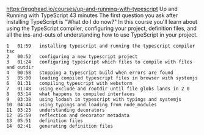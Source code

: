 https://egghead.io/courses/up-and-running-with-typescript
Up and Running with TypeScript
 43 minutes
The first question you ask after installing TypeScript is "What do I do now?" In this course you'll learn about using the TypeScript compiler, configuring your project, definition files, and all the ins-and-outs of understanding how to use TypeScript in your project.

	1	01:59	installing typescript and running the typescript compiler tsc
	2	00:52	configuring a new typescript project
	3	01:24	configuring typescript which files to compile with files and outdir
	4	00:58	stopping a typescript build when errors are found
	5	05:00	loading compiled typescript files in browser with systemjs
	6	01:31	compiling typescript with webstorm
	7	01:48	using exclude and rootdir until file globs lands in 2 0
	8	03:14	what happens to compiled interfaces
	9	03:38	using lodash in typescript with typings and systemjs
	10	04:44	using typings and loading from node_modules
	11	03:23	understanding decorators
	12	05:59	reflection and decorator metadata
	13	05:51	definition files
	14	02:41	generating definition files
